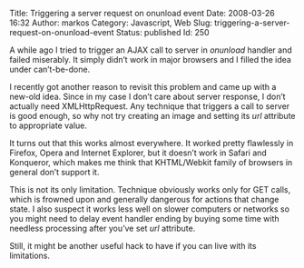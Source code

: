 Title: Triggering a server request on onunload event
Date: 2008-03-26 16:32
Author: markos
Category: Javascript, Web
Slug: triggering-a-server-request-on-onunload-event
Status: published
Id: 250

<div>
 <p>
  A while ago I tried to trigger an AJAX call to server in
  <em>
   onunload
  </em>
  handler and failed miserably. It simply didn’t work in major browsers and I filled the idea under can’t-be-done.
 </p>
 <p>
  I recently got another reason to revisit this problem and came up with a new-old idea. Since in my case I don’t care about server response, I don’t actually need XMLHttpRequest. Any technique that triggers a call to server is good enough, so why not try creating an image and setting its
  <em>
   url
  </em>
  attribute to appropriate value.
 </p>
 <p>
  It turns out that this works almost everywhere. It worked pretty flawlessly in Firefox, Opera and Internet Explorer, but it doesn’t work in Safari and Konqueror, which makes me think that KHTML/Webkit family of browsers in general don’t support it.
 </p>
 <p>
  This is not its only limitation. Technique obviously works only for GET calls, which is frowned upon and generally dangerous for actions that change state. I also suspect it works less well on slower computers or networks so you might need to delay event handler ending by buying some time with needless processing after you’ve set
  <em>
   url
  </em>
  attribute.
 </p>
 <p>
  Still, it might be another useful hack to have if you can live with its limitations.
 </p>
</div>
